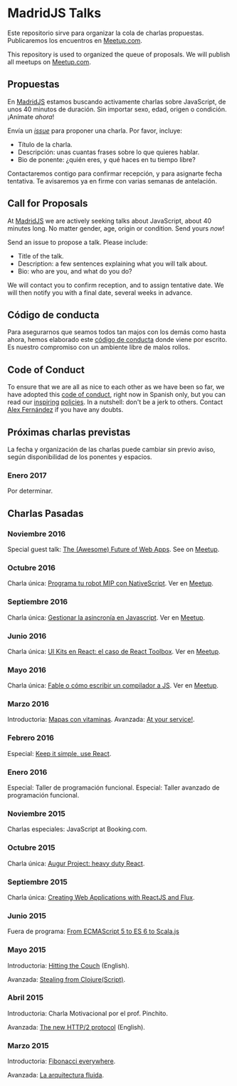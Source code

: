 # MadridJS Talks

Este repositorio sirve para organizar la cola de charlas propuestas.
Publicaremos los encuentros en [Meetup.com](http://www.meetup.com/es/madridjs/).

This repository is used to organized the queue of proposals.
We will publish all meetups on [Meetup.com](http://www.meetup.com/es/madridjs/).

## Propuestas

En [MadridJS](http://www.meetup.com/madridjs/)
estamos buscando activamente charlas sobre JavaScript,
de unos 40 minutos de duración.
Sin importar sexo, edad, origen o condición.
¡Anímate *ahora*!

Envía un [_issue_](https://github.com/MadridJs/talks/issues/new) para proponer una charla. Por favor, incluye:

* Título de la charla.
* Descripción: unas cuantas frases sobre lo que quieres hablar.
* Bio de ponente: ¿quién eres, y qué haces en tu tiempo libre?

Contactaremos contigo para confirmar recepción, y para asignarte fecha tentativa.
Te avisaremos ya en firme con varias semanas de antelación.

## Call for Proposals

At [MadridJS](http://www.meetup.com/madridjs/)
we are actively seeking talks about JavaScript,
about 40 minutes long.
No matter gender, age, origin or condition.
Send yours *now*!

Send an issue to propose a talk. Please include:

* Title of the talk.
* Description: a few sentences explaining what you will talk about.
* Bio: who are you, and what do you do?

We will contact you to confirm reception, and to assign tentative date.
We will then notify you with a final date, several weeks in advance.

## Código de conducta

Para asegurarnos que seamos todos tan majos con los demás como hasta ahora,
hemos elaborado este [código de conducta](codigo-conducta.md) donde viene por escrito.
Es nuestro compromiso con un ambiente libre de malos rollos.

## Code of Conduct

To ensure that we are all as nice to each other as we have been so far,
we have adopted this [code of conduct](codigo-conducta.md), right now in Spanish only,
but you can read our [inspiring](http://www.meetup.com/pdxpython/pages/Code_of_Conduct/)
[policies](http://geekfeminism.wikia.com/wiki/Conference_anti-harassment/Policy).
In a nutshell: don't be a jerk to others.
Contact [Alex Fernández](mailto:alexfernandeznpm@gmail.com) if you have any doubts.

## Próximas charlas previstas

La fecha y organización de las charlas puede cambiar sin previo aviso,
según disponibilidad de los ponentes y espacios.

### Enero 2017

Por determinar.

## Charlas Pasadas

### Noviembre 2016

Special guest talk: [The (Awesome) Future of Web Apps](https://github.com/madridjs/talks/issues/28). See on [Meetup](http://www.meetup.com/es-ES/madridjs/events/235184483/).

### Octubre 2016

Charla única: [Programa tu robot MIP con NativeScript](https://github.com/madridjs/talks/issues/22). Ver en [Meetup](http://www.meetup.com/es-ES/madridjs/events/234750673/).

### Septiembre 2016

Charla única: [Gestionar la asincronía en Javascript](https://github.com/madridjs/talks/issues/23). Ver en [Meetup](http://www.meetup.com/es-ES/madridjs/events/234060007/).

### Junio 2016

Charla única: [UI Kits en React: el caso de React Toolbox](https://github.com/madridjs/talks/issues/20).  Ver en [Meetup](http://www.meetup.com/es-ES/madridjs/events/231747361/).

### Mayo 2016

Charla única: [Fable o cómo escribir un compilador a JS](https://github.com/madridjs/talks/issues/19). Ver en [Meetup](http://www.meetup.com/es-ES/madridjs/events/231216532/).

### Marzo 2016

Introductoria: [Mapas con vitaminas](https://github.com/madridjs/talks/issues/14).
Avanzada: [At your service!](https://github.com/madridjs/talks/issues/16).

### Febrero 2016

Especial: [Keep it simple, use React](https://github.com/madridjs/talks/issues/15).

### Enero 2016

Especial: Taller de programación funcional.
Especial: Taller avanzado de programación funcional.

### Noviembre 2015

Charlas especiales: JavaScript at Booking.com.

### Octubre 2015

Charla única: [Augur Project: heavy duty React](https://github.com/madridjs/talks/issues/12).

### Septiembre 2015

Charla única: [Creating Web Applications with ReactJS and Flux](https://github.com/madridjs/talks/issues/5).

### Junio 2015

Fuera de programa: [From ECMAScript 5 to ES 6 to Scala.js](http://www.meetup.com/es/madridjs/events/222928590/)

### Mayo 2015

Introductoria: [Hitting the Couch](https://github.com/madridjs/talks/issues/7) (English).

Avanzada: [Stealing from Clojure(Script)](https://github.com/madridjs/talks/issues/6).

### Abril 2015

Introductoria: Charla Motivacional por el prof. Pinchito.

Avanzada: [The new HTTP/2 protocol](https://github.com/madridjs/talks/issues/4) (English).

### Marzo 2015

Introductoria: [Fibonacci everywhere](https://github.com/madridjs/talks/issues/1).

Avanzada: [La arquitectura fluida](https://github.com/madridjs/talks/issues/2).
